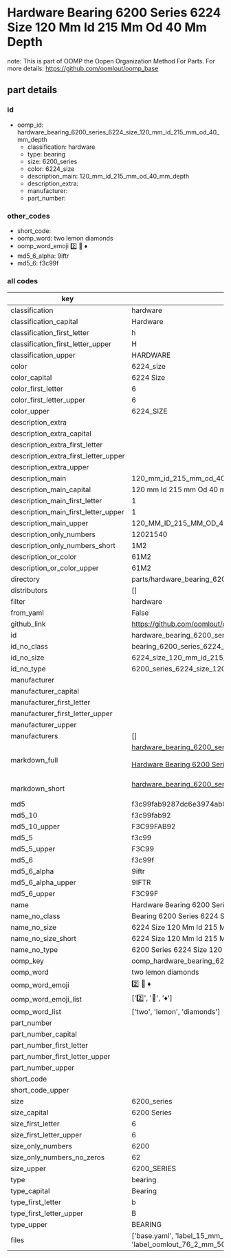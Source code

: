 # Hardware Bearing 6200 Series 6224 Size 120 Mm Id 215 Mm Od 40 Mm Depth  

note: This is part of OOMP the Oopen Organization Method For Parts. For more details: https://github.com/oomlout/oomp_base

##  part details





### id
* oomp_id: hardware_bearing_6200_series_6224_size_120_mm_id_215_mm_od_40_mm_depth
  * classification: hardware
  * type: bearing
  * size: 6200_series
  * color: 6224_size
  * description_main: 120_mm_id_215_mm_od_40_mm_depth
  * description_extra: 
  * manufacturer: 
  * part_number: 

### other_codes
* short_code: 
* oomp_word: two lemon diamonds
* oomp_word_emoji :two: :lemon: :diamonds:
* md5_6_alpha: 9iftr
* md5_6: f3c99f

### all codes 
| key | value |  
| --- | --- |  
| classification | hardware |  
| classification_capital | Hardware |  
| classification_first_letter | h |  
| classification_first_letter_upper | H |  
| classification_upper | HARDWARE |  
| color | 6224_size |  
| color_capital | 6224 Size |  
| color_first_letter | 6 |  
| color_first_letter_upper | 6 |  
| color_upper | 6224_SIZE |  
| description_extra |  |  
| description_extra_capital |  |  
| description_extra_first_letter |  |  
| description_extra_first_letter_upper |  |  
| description_extra_upper |  |  
| description_main | 120_mm_id_215_mm_od_40_mm_depth |  
| description_main_capital | 120 mm Id 215 mm Od 40 mm Depth |  
| description_main_first_letter | 1 |  
| description_main_first_letter_upper | 1 |  
| description_main_upper | 120_MM_ID_215_MM_OD_40_MM_DEPTH |  
| description_only_numbers | 12021540 |  
| description_only_numbers_short | 1M2 |  
| description_or_color | 61M2 |  
| description_or_color_upper | 61M2 |  
| directory | parts/hardware_bearing_6200_series_6224_size_120_mm_id_215_mm_od_40_mm_depth |  
| distributors | [] |  
| filter | hardware |  
| from_yaml | False |  
| github_link | https://github.com/oomlout/oomlout_oomp_part_src/tree/main/parts/hardware_bearing_6200_series_6224_size_120_mm_id_215_mm_od_40_mm_depth/working |  
| id | hardware_bearing_6200_series_6224_size_120_mm_id_215_mm_od_40_mm_depth |  
| id_no_class | bearing_6200_series_6224_size_120_mm_id_215_mm_od_40_mm_depth |  
| id_no_size | 6224_size_120_mm_id_215_mm_od_40_mm_depth |  
| id_no_type | 6200_series_6224_size_120_mm_id_215_mm_od_40_mm_depth |  
| manufacturer |  |  
| manufacturer_capital |  |  
| manufacturer_first_letter |  |  
| manufacturer_first_letter_upper |  |  
| manufacturer_upper |  |  
| manufacturers | [] |  
| markdown_full | [hardware_bearing_6200_series_6224_size_120_mm_id_215_mm_od_40_mm_depth](https://github.com/oomlout/oomlout_oomp_part_src/tree/main/parts/hardware_bearing_6200_series_6224_size_120_mm_id_215_mm_od_40_mm_depth/working)<br>[](https://github.com/oomlout/oomlout_oomp_part_src/tree/main/parts/hardware_bearing_6200_series_6224_size_120_mm_id_215_mm_od_40_mm_depth/working)<br>[Hardware Bearing 6200 Series 6224 Size 120 Mm Id 215 Mm Od 40 Mm Depth](https://github.com/oomlout/oomlout_oomp_part_src/tree/main/parts/hardware_bearing_6200_series_6224_size_120_mm_id_215_mm_od_40_mm_depth/working)<br><br> |  
| markdown_short | [hardware_bearing_6200_series_6224_size_120_mm_id_215_mm_od_40_mm_depth](https://github.com/oomlout/oomlout_oomp_part_src/tree/main/parts/hardware_bearing_6200_series_6224_size_120_mm_id_215_mm_od_40_mm_depth/working)<br><br> |  
| md5 | f3c99fab9287dc6e3974ab0a7b1b4c03 |  
| md5_10 | f3c99fab92 |  
| md5_10_upper | F3C99FAB92 |  
| md5_5 | f3c99 |  
| md5_5_upper | F3C99 |  
| md5_6 | f3c99f |  
| md5_6_alpha | 9iftr |  
| md5_6_alpha_upper | 9IFTR |  
| md5_6_upper | F3C99F |  
| name | Hardware Bearing 6200 Series 6224 Size 120 Mm Id 215 Mm Od 40 Mm Depth |  
| name_no_class | Bearing 6200 Series 6224 Size 120 Mm Id 215 Mm Od 40 Mm Depth |  
| name_no_size | 6224 Size 120 Mm Id 215 Mm Od 40 Mm Depth |  
| name_no_size_short | 6224 Size 120 Mm Id 215 Mm Od 40 Mm Depth |  
| name_no_type | 6200 Series 6224 Size 120 Mm Id 215 Mm Od 40 Mm Depth |  
| oomp_key | oomp_hardware_bearing_6200_series_6224_size_120_mm_id_215_mm_od_40_mm_depth |  
| oomp_word | two lemon diamonds |  
| oomp_word_emoji | :two: :lemon: :diamonds: |  
| oomp_word_emoji_list | [':two:', ':lemon:', ':diamonds:'] |  
| oomp_word_list | ['two', 'lemon', 'diamonds'] |  
| part_number |  |  
| part_number_capital |  |  
| part_number_first_letter |  |  
| part_number_first_letter_upper |  |  
| part_number_upper |  |  
| short_code |  |  
| short_code_upper |  |  
| size | 6200_series |  
| size_capital | 6200 Series |  
| size_first_letter | 6 |  
| size_first_letter_upper | 6 |  
| size_only_numbers | 6200 |  
| size_only_numbers_no_zeros | 62 |  
| size_upper | 6200_SERIES |  
| type | bearing |  
| type_capital | Bearing |  
| type_first_letter | b |  
| type_first_letter_upper | B |  
| type_upper | BEARING |  
| files | ['base.yaml', 'label_15_mm_30_mm.pdf', 'label_15_mm_30_mm.svg', 'label_76_2_mm_50_8_mm.pdf', 'label_76_2_mm_50_8_mm.svg', 'label_oomlout_76_2_mm_50_8_mm.pdf', 'label_oomlout_76_2_mm_50_8_mm.svg', 'readme.md', 'working.json', 'working.yaml'] |  
